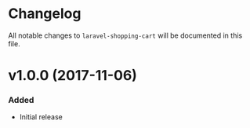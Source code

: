 # Changelog

All notable changes to `laravel-shopping-cart` will be documented in this file.

# v1.0.0 (2017-11-06)

### Added
- Initial release

